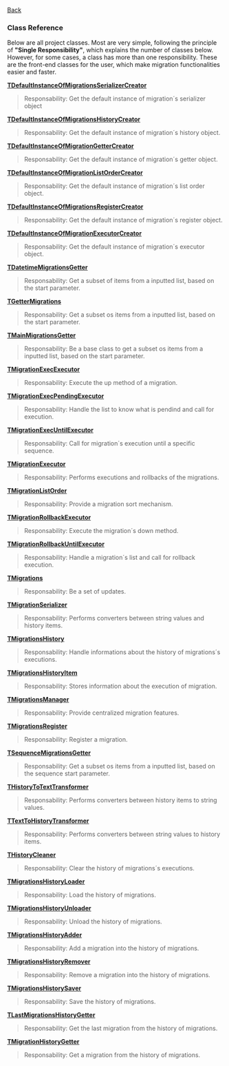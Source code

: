 [Back](DOCUMENTATION.md)

### Class Reference ###

Below are all project classes. Most are very simple, following the principle of **"Single Responsibility"**, which explains the number of classes below. However, for some cases, a class has more than one responsibility. These are the front-end classes for the user, which make migration functionalities easier and faster.

**[TDefaultInstanceOfMigrationsSerializerCreator](TDefaultInstanceOfMigrationsSerializerCreator.md)**
>Responsability: Get the default instance of migration´s serializer object

**[TDefaultInstanceOfMigrationsHistoryCreator](TDefaultInstanceOfMigrationsHistoryCreator.md)**
>Responsability: Get the default instance of migration´s history object.

**[TDefaultInstanceOfMigrationGetterCreator](TDefaultInstanceOfMigrationGetterCreator.md)**
>Responsability: Get the default instance of migration´s getter object.

**[TDefaultInstanceOfMigrationListOrderCreator](TDefaultInstanceOfMigrationListOrderCreator.md)**
>Responsability: Get the default instance of migration´s list order object.

**[TDefaultInstanceOfMigrationsRegisterCreator](TDefaultInstanceOfMigrationsRegisterCreator.md)**
>Responsability: Get the default instance of migration´s register object.

**[TDefaultInstanceOfMigrationExecutorCreator](TDefaultInstanceOfMigrationExecutorCreator.md)**
>Responsability: Get the default instance of migration´s executor object.

**[TDatetimeMigrationsGetter](TDatetimeMigrationsGetter.md)**
>Responsability: Get a subset of items from a inputted list, based on the start parameter.

**[TGetterMigrations](TGetterMigrations.md)**
>Responsability: Get a subset os items from a inputted list, based on the start parameter.

**[TMainMigrationsGetter](TMainMigrationsGetter.md)**
>Responsability: Be a base class to get a subset os items from a inputted list, based on the start parameter.

**[TMigrationExecExecutor](TMigrationExecExecutor.md)**
>Responsability: Execute the up method of a migration.

**[TMigrationExecPendingExecutor](TMigrationExecPendingExecutor.md)**
>Responsability: Handle the list to know what is pendind and call for execution.

**[TMigrationExecUntilExecutor](TMigrationExecUntilExecutor.md)**
>Responsability: Call for migration´s execution until a specific sequence.

**[TMigrationExecutor](TMigrationExecutor.md)**
>Responsability: Performs executions and rollbacks of the migrations.

**[TMigrationListOrder](TMigrationListOrder.md)**
>Responsability: Provide a migration sort mechanism.

**[TMigrationRollbackExecutor](TMigrationRollbackExecutor.md)**
>Responsability: Execute the migration´s down method.

**[TMigrationRollbackUntilExecutor](TMigrationRollbackUntilExecutor.md)**
>Responsability: Handle a migration´s list and call for rollback execution.

**[TMigrations](TMigrations.md)**
>Responsability: Be a set of updates.

**[TMigrationSerializer](TMigrationSerializer.md)**
>Responsability: Performs converters between string values and history items.

**[TMigrationsHistory](TMigrationsHistory.md)**
>Responsability: Handle informations about the history of migrations´s executions.

**[TMigrationsHistoryItem](TMigrationsHistoryItem.md)**
>Responsability: Stores information about the execution of migration.

**[TMigrationsManager](TMigrationsManager.md)**
>Responsability: Provide centralized migration features.

**[TMigrationsRegister](TMigrationsRegister.md)**
>Responsability: Register a migration.

**[TSequenceMigrationsGetter](TSequenceMigrationsGetter.md)**
>Responsability: Get a subset os items from a inputted list, based on the sequence start parameter.

**[THistoryToTextTransformer](THistoryToTextTransformer.md)**
>Responsability: Performs converters between history items to string values.

**[TTextToHistoryTransformer](TTextToHistoryTransformer.md)**
>Responsability: Performs converters between string values to history items.

**[THistoryCleaner](THistoryCleaner.md)**
>Responsability: Clear the history of migrations´s executions.

**[TMigrationsHistoryLoader](TMigrationsHistoryLoader.md)**
>Responsability: Load the history of migrations.

**[TMigrationsHistoryUnloader](TMigrationsHistoryUnloader.md)**
>Responsability: Unload the history of migrations.

**[TMigrationsHistoryAdder](TMigrationsHistoryAdder.md)**
>Responsability: Add a migration into the history of migrations.

**[TMigrationsHistoryRemover](TMigrationsHistoryRemover.md)**
>Responsability: Remove a migration into the history of migrations.

**[TMigrationsHistorySaver](TMigrationsHistorySaver.md)**
>Responsability: Save the history of migrations.

**[TLastMigrationsHistoryGetter](TLastMigrationsHistoryGetter.md)**
>Responsability: Get the last migration from the history of migrations.

**[TMigrationHistoryGetter](TMigrationHistoryGetter.md)**
>Responsability: Get a migration from the history of migrations.